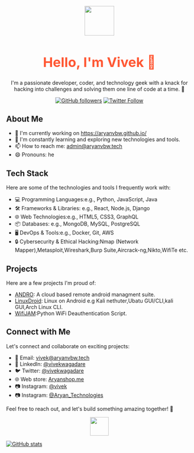 <p align="center">
<img src="https://github.com/AryanVBW/kali-Linux-Android/releases/download/1/removebackground.png" height="80">
</p>

<div align="center">
<h1 style="font-size: 36px; color: #FF5733;">Hello, I'm Vivek 👋</h1>

I'm a passionate developer, coder, and technology geek with a knack for hacking into challenges and solving them one line of code at a time. 🚀

[![GitHub followers](https://img.shields.io/github/followers/yourusername?label=Follow&style=social)](https://github.com/Aryanvbw)
[![Twitter Follow](https://img.shields.io/twitter/follow/yourtwitterhandle?label=Follow&style=social)](https://x.com/vivekwagadare?t=nuIH3LUbo8o2o1Rjxot-hA&s=09)

</div>

## About Me

- 🔭 I'm currently working on https://aryanvbw.github.io/
- 🌱 I'm constantly learning and exploring new technologies and tools.
- 📫 How to reach me: [admin@aryanvbw.tech](mailto:admin@aryanvbw.tech)
- 😄 Pronouns: he

## Tech Stack

Here are some of the technologies and tools I frequently work with:

- 💻 Programming Languages:e.g., Python, JavaScript, Java
- 🛠️ Frameworks & Libraries: e.g., React, Node.js, Django
- 🌐 Web Technologies:e.g., HTML5, CSS3, GraphQL
- 📦 Databases: e.g., MongoDB, MySQL, PostgreSQL
- 🖥️ DevOps & Tools:e.g., Docker, Git, AWS
- 🔒 Cybersecurity & Ethical Hacking:Nmap (Network Mapper),Metasploit,Wireshark,Burp Suite,Aircrack-ng,Nikto,WifiTe etc.

## Projects

Here are a few projects I'm proud of:

- [ANDRO](https://github.com/AryanVBW/ANDRO): A cloud based remote android managment suite.
- [LinuxDroid](https://github.com/AryanVBW/LinuxDroid): Linux on Android e.g Kali nethuter,Ubatu GUI/CLI,kali GUI,Arch Linux CLI.
- [WifiJAM](https://github.com/AryanVBW/WIFIjam):Python WiFi Deauthentication Script.

## Connect with Me

Let's connect and collaborate on exciting projects:

- 📧 Email: [vivek@aryanvbw.tech](mailto:vivek@aryanvbw.tech)
- 💼 LinkedIn: [@vivekwagadare](https://www.linkedin.com/in/vivek-wagadare-b677a9216)
- 🐦 Twitter: [@vivekwagadare](https://x.com/vivekwagadare?t=nuIH3LUbo8o2o1Rjxot-hA&s=09)
- 🌐 Web store: [Aryanshop.me](https://aryanshop.me)
- 📷 Instagram: [@vivek](https://instagram.com/vivek_b_w?igshid=NGVhN2U2NjQ0Yg==)
- 📷 Instagram: [@Aryan_Technologies](https://instagram.com/aryan_technolog1es?igshid=MzMyNGUyNmU2YQ==)

Feel free to reach out, and let's build something amazing together! 🚀
<p align="center">
<img src="https://github.com/AryanVBW/Logo/releases/download/L1/AT-HD.jpg" height="50"></p>

[![GitHub stats](https://github-readme-stats.vercel.app/api?username=aryanvbw&show_icons=true&theme=dark)](https://github.com/aryanvbw)
